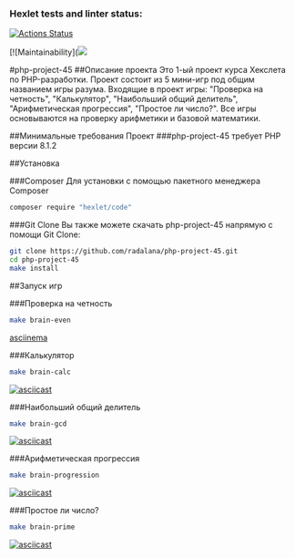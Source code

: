### Hexlet tests and linter status:
[![Actions Status](https://github.com/radalana/php-project-45/workflows/hexlet-check/badge.svg)](https://github.com/radalana/php-project-45/actions)

[![Maintainability](<a href="https://codeclimate.com/github/radalana/php-project-45/maintainability"><img src="https://api.codeclimate.com/v1/badges/fd89837571e0b17eb073/maintainability" /></a>

#php-project-45
##Описание проекта
Это 1-ый проект курса Хекслета по PHP-разработки. Проект состоит из 5 мини-игр под общим названием игры разума. 
Входящие в проект игры: "Проверка на четность", "Калькулятор", "Наибольший общий делитель", "Арифметическая прогрессия", "Простое ли число?". Все игры основываются на проверку арифметики и базовой математики.

##Минимальные требования
Проект ###php-project-45 требует PHP версии 8.1.2

##Установка

###Composer
Для установки с помощью пакетного менеджера Composer

```bash
composer require "hexlet/code"
```
###Git Clone
Вы также можете скачать php-project-45 напрямую с помощи  Git Clone:

```bash
git clone https://github.com/radalana/php-project-45.git
cd php-project-45
make install
```
##Запуск игр

###Проверка на четность

```bash
make brain-even
```
[asciinema](https://asciinema.org/a/606540 "Пример игры brain-even с использование команды make, где нужно определить является число четным или нет")

###Калькулятор

```bash
make brain-calc
```
[![asciicast](https://asciinema.org/a/607713.svg)](https://asciinema.org/a/607713 "Пример игры  brain-calc с использованием команды make, где нужно ввести правильный ответ на математическое выражение")

###Наибольший общий делитель

```bash
make brain-gcd
```
[![asciicast](https://asciinema.org/a/607729.svg)](https://asciinema.org/a/607729 "Пример игры brain-gcd с использованием команды make, где нужно найти наиюольший общий делитель")

###Арифметическая прогрессия

```bash
make brain-progression
```
[![asciicast](https://asciinema.org/a/607738.svg)](https://asciinema.org/a/607738 "Пример игры brain-progression c использованием команды make, где нужно вставить пропущенный член арифметической прогрессии")

###Простое ли число?

```bash
make brain-prime
```
[![asciicast](https://asciinema.org/a/607855.svg)](https://asciinema.org/a/607855 "Пример игры brain-prime с использованием команды make, где нужно ответить является ли данное число простым") 
